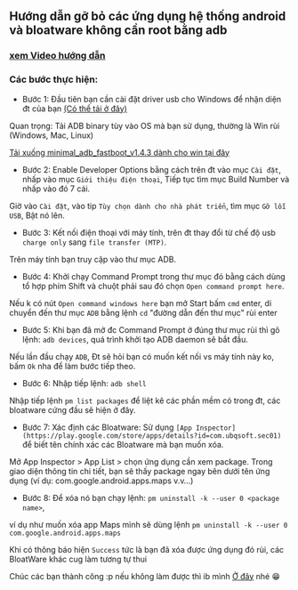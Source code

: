 ## Hướng dẫn gỡ bỏ các ứng dụng hệ thống android và bloatware không cần root bằng adb
### [xem Video hướng dẫn]()
### Các bước thực hiện:
- Bước 1: Đầu tiên bạn cần cài đặt driver usb cho Windows để nhận diện đt của bạn [(Có thể tải ở đây)](https://developer.android.com/studio/run/oem-usb.html)

Quan trọng: Tải ADB binary tùy vào OS mà bạn sử dụng, thường là Win rùi (Windows, Mac, Linux)

[Tải xuống minimal_adb_fastboot_v1.4.3 dành cho win tại đây]()

- Bước 2: Enable Developer Options bằng cách trên đt vào mục `Cài đặt`, nhấp vào mục `Giới thiệu điện thoại`, Tiếp tục tìm mục Build Number và nhấp vào đó 7 cái.

Giờ vào `Cài đặt`, vào tip `Tùy chọn dành cho nhà phát triển`, tìm mục `Gỡ lỗi USB`, Bật nó lên.

- Bước 3: Kết nối điện thoại với máy tính, trên đt thay đổi từ chế độ usb `charge only` sang `file transfer (MTP)`.

Trên máy tính bạn truy cập vào thư mục ADB.

- Bước 4: Khởi chạy Command Prompt trong thư mục đó bằng cách dùng tổ hợp phím Shift và chuột phải sau đó chọn `Open command prompt here`.

Nếu k có nút `Open command windows here` bạn mở Start bấm `cmd` enter, di chuyển đến thư mục `ADB` bằng lệnh `cd` "đường dẫn đến thư mục" rùi enter

- Bước 5: Khi bạn đã mở đc Command Prompt ở đúng thư mục rùi thì gõ lệnh: `adb devices`, quá trình khởi tạo ADB daemon sẽ bắt đầu.

Nếu lần đầu chạy `ADB`, Đt sẽ hỏi bạn có muốn kết nối vs máy tính này ko, bấm `Ok` nha để làm bước tiếp theo.

- Bước 6: Nhập tiếp lệnh: `adb shell`

Nhập tiếp lệnh `pm list packages` để liệt kê các phần mềm có trong đt, các bloatware cứng đầu sẽ hiện ở đây.

- Bước 7: Xác định các Bloatware: Sử dụng `[App Inspector](https://play.google.com/store/apps/details?id=com.ubqsoft.sec01)` để biết tên chính xác các Bloatware mà bạn muốn xóa.
  
Mở App Inspector > App List > chọn ứng dụng cần xem package. Trong giao diện thông tin chi tiết, bạn sẽ thấy package ngay bên dưới tên ứng dụng (ví dụ: com.google.android.apps.maps v.v…)

- Bước 8: Để xóa nó bạn chạy lệnh: `pm uninstall -k --user 0 <package name>`, 
 
ví dụ như muốn xóa app Maps mình sẽ dùng lệnh `pm uninstall -k --user 0 com.google.android.apps.maps`

Khi có thông báo hiện `Success` tức là bạn đã xóa được ứng dụng đó rùi, các BloatWare khác cug làm tương tự thui

Chúc các bạn thành công :p nếu không làm được thì ib mình [Ở đây](https://zalo.me/0983538806) nhé 😁
